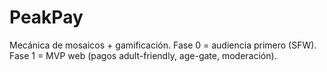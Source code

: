 # PeakPay
Mecánica de mosaicos + gamificación. 
Fase 0 = audiencia primero (SFW). 
Fase 1 = MVP web (pagos adult-friendly, age-gate, moderación).
 
